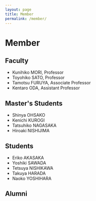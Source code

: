 ```yaml
---
layout: page
title: Member 
permalink: /member/
---
```


# Member

## Faculty

* Kunihiko MORI, Professor
* Toyohiko SATO, Professor
* Tamotsu FURUYA, Associate Professor
* Kentaro ODA, Assistant Professor

## Master's Students

* Shinya OHSAKO
* Kenichi KUROGI
* Tatsuhiko NAGASAKA
* Hiroaki NISHIJIMA

## Students

* Eriko AKASAKA
* Yoshiki SAWADA
* Tetsuya NISHIKAWA
* Takuya HARADA
* Naoko YOSHIHARA

## Alumni


